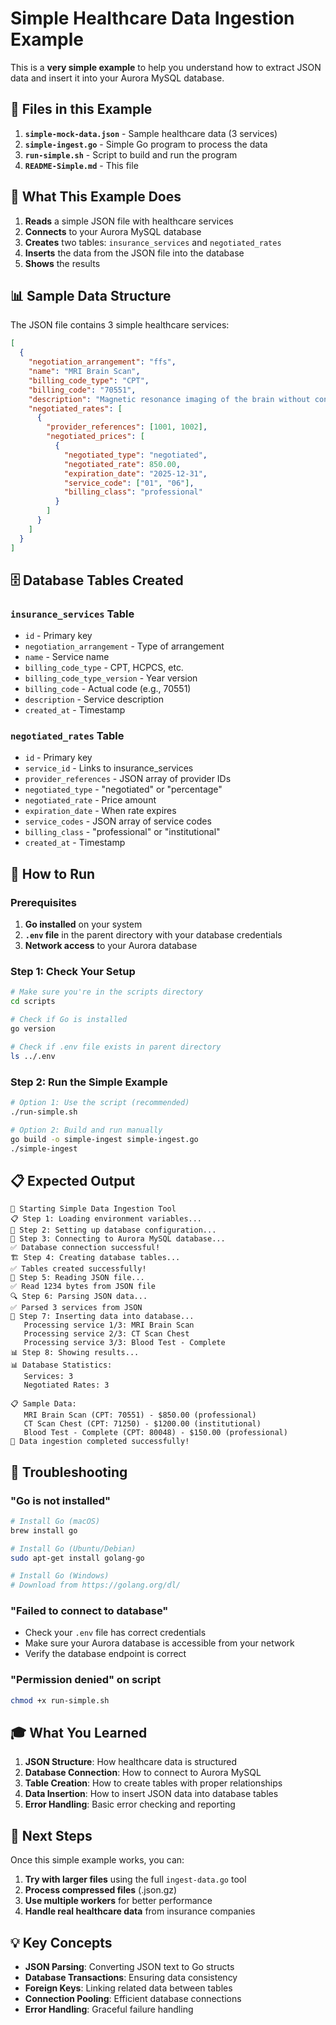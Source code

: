 # Simple Healthcare Data Ingestion Example

This is a **very simple example** to help you understand how to extract JSON data and insert it into your Aurora MySQL database.

## 📁 Files in this Example

1. **`simple-mock-data.json`** - Sample healthcare data (3 services)
2. **`simple-ingest.go`** - Simple Go program to process the data
3. **`run-simple.sh`** - Script to build and run the program
4. **`README-Simple.md`** - This file

## 🎯 What This Example Does

1. **Reads** a simple JSON file with healthcare services
2. **Connects** to your Aurora MySQL database
3. **Creates** two tables: `insurance_services` and `negotiated_rates`
4. **Inserts** the data from the JSON file into the database
5. **Shows** the results

## 📊 Sample Data Structure

The JSON file contains 3 simple healthcare services:

```json
[
  {
    "negotiation_arrangement": "ffs",
    "name": "MRI Brain Scan",
    "billing_code_type": "CPT",
    "billing_code": "70551",
    "description": "Magnetic resonance imaging of the brain without contrast",
    "negotiated_rates": [
      {
        "provider_references": [1001, 1002],
        "negotiated_prices": [
          {
            "negotiated_type": "negotiated",
            "negotiated_rate": 850.00,
            "expiration_date": "2025-12-31",
            "service_code": ["01", "06"],
            "billing_class": "professional"
          }
        ]
      }
    ]
  }
]
```

## 🗄️ Database Tables Created

### `insurance_services` Table
- `id` - Primary key
- `negotiation_arrangement` - Type of arrangement
- `name` - Service name
- `billing_code_type` - CPT, HCPCS, etc.
- `billing_code_type_version` - Year version
- `billing_code` - Actual code (e.g., 70551)
- `description` - Service description
- `created_at` - Timestamp

### `negotiated_rates` Table
- `id` - Primary key
- `service_id` - Links to insurance_services
- `provider_references` - JSON array of provider IDs
- `negotiated_type` - "negotiated" or "percentage"
- `negotiated_rate` - Price amount
- `expiration_date` - When rate expires
- `service_codes` - JSON array of service codes
- `billing_class` - "professional" or "institutional"
- `created_at` - Timestamp

## 🚀 How to Run

### Prerequisites
1. **Go installed** on your system
2. **`.env` file** in the parent directory with your database credentials
3. **Network access** to your Aurora database

### Step 1: Check Your Setup
```bash
# Make sure you're in the scripts directory
cd scripts

# Check if Go is installed
go version

# Check if .env file exists in parent directory
ls ../.env
```

### Step 2: Run the Simple Example
```bash
# Option 1: Use the script (recommended)
./run-simple.sh

# Option 2: Build and run manually
go build -o simple-ingest simple-ingest.go
./simple-ingest
```

## 📋 Expected Output

```
🚀 Starting Simple Data Ingestion Tool
📋 Step 1: Loading environment variables...
🔧 Step 2: Setting up database configuration...
🔌 Step 3: Connecting to Aurora MySQL database...
✅ Database connection successful!
🏗️ Step 4: Creating database tables...
✅ Tables created successfully!
📁 Step 5: Reading JSON file...
✅ Read 1234 bytes from JSON file
🔍 Step 6: Parsing JSON data...
✅ Parsed 3 services from JSON
💾 Step 7: Inserting data into database...
   Processing service 1/3: MRI Brain Scan
   Processing service 2/3: CT Scan Chest
   Processing service 3/3: Blood Test - Complete
📊 Step 8: Showing results...
📊 Database Statistics:
   Services: 3
   Negotiated Rates: 3

📋 Sample Data:
   MRI Brain Scan (CPT: 70551) - $850.00 (professional)
   CT Scan Chest (CPT: 71250) - $1200.00 (institutional)
   Blood Test - Complete (CPT: 80048) - $150.00 (professional)
🎉 Data ingestion completed successfully!
```

## 🔧 Troubleshooting

### "Go is not installed"
```bash
# Install Go (macOS)
brew install go

# Install Go (Ubuntu/Debian)
sudo apt-get install golang-go

# Install Go (Windows)
# Download from https://golang.org/dl/
```

### "Failed to connect to database"
- Check your `.env` file has correct credentials
- Make sure your Aurora database is accessible from your network
- Verify the database endpoint is correct

### "Permission denied" on script
```bash
chmod +x run-simple.sh
```

## 🎓 What You Learned

1. **JSON Structure**: How healthcare data is structured
2. **Database Connection**: How to connect to Aurora MySQL
3. **Table Creation**: How to create tables with proper relationships
4. **Data Insertion**: How to insert JSON data into database tables
5. **Error Handling**: Basic error checking and reporting

## 🔄 Next Steps

Once this simple example works, you can:

1. **Try with larger files** using the full `ingest-data.go` tool
2. **Process compressed files** (.json.gz)
3. **Use multiple workers** for better performance
4. **Handle real healthcare data** from insurance companies

## 💡 Key Concepts

- **JSON Parsing**: Converting JSON text to Go structs
- **Database Transactions**: Ensuring data consistency
- **Foreign Keys**: Linking related data between tables
- **Connection Pooling**: Efficient database connections
- **Error Handling**: Graceful failure handling 